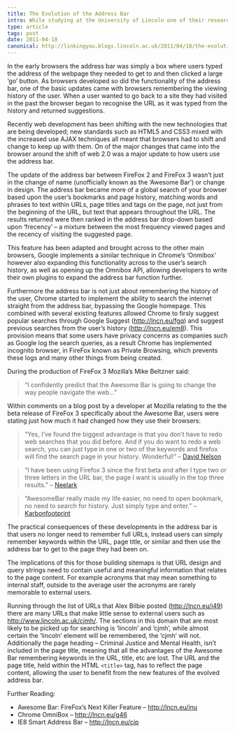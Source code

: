 ```yaml
---
title: The Evolution of the Address Bar
intro: While studying at the University of Lincoln one of their research projects looked at the value of their ac.uk domain. I was asked to write a short post about the changes happening in address bars of 'modern' browsers.
type: article
tags: post
date: 2011-04-18
canonical: http://linkingyou.blogs.lincoln.ac.uk/2011/04/18/the-evolution-of-the-address-bar/
---
```


In the early browsers the address bar was simply a box where users typed the address of the webpage they needed to get to and then clicked a large ‘go’ button. As browsers developed so did the functionality of the address bar, one of the basic updates came with browsers remembering the viewing history of the user. When a user wanted to go back to a site they had visited in the past the browser began to recognise the URL as it was typed from the history and returned suggestions.

Recently web development has been shifting with the new technologies that are being developed; new standards such as HTML5 and CSS3 mixed with the increased use AJAX techniques all meant that browsers had to shift and change to keep up with them. On of the major changes that came into the browser around the shift of web 2.0 was a major update to how users use the address bar.

The update of the address bar between FireFox 2 and FireFox 3 wasn’t just in the change of name (unofficially known as the ‘Awesome Bar’) or change in design. The address bar became more of a global search of your browser based upon the user’s bookmarks and page history, matching words and phrases to text within URLs, page titles and tags on the page, not just from the beginning of the URL, but text that appears throughout the URL. The results returned were then ranked in the address bar drop-down based upon ‘frecency’ – a mixture between the most frequency viewed pages and the recency of visiting the suggested page.

This feature has been adapted and brought across to the other main browsers, Google implements a similar technique in Chrome’s ‘Onmibox’ however also expanding this functionality across to the user’s search history, as well as opening up the Omnibox API, allowing developers to write their own plugins to expand the address bar function further.

Furthermore the address bar is not just about remembering the history of the user, Chrome started to implement the ability to search the internet straight from the address bar, bypassing the Google homepage. This combined with several existing features allowed Chrome to firsly suggest popular searches through Google Suggest (http://lncn.eu/fgq) and suggest previous searches from the user’s history (http://lncn.eu/em8). This provision means that some users have privacy concerns as companies such as Google log the search queries, as a result Chrome has implemented incognito browser, in FireFox known as Private Browsing, which prevents these logs and many other things from being created.

During the production of FireFox 3 Mozilla’s Mike Beltzner said:

> “I confidently predict that the Awesome Bar is going to change the way people navigate the web…”

Within comments on a blog post by a developer at Mozilla relating to the the beta release of FireFox 3 specifically about the Awesome Bar, users were stating just how much it had changed how they use their browsers:

> “Yes, I’ve found the biggest advantage is that you don’t have to redo web searches that you did before. And if you do want to redo a web search, you can just type in one or two of the keywords and firefox will find the search page in your history. Wonderful!” – [David Nelson](http://www.dria.org/wordpress/archives/2008/04/17/628/comment-page-1/#comment-57983)

> “I have been using Firefox 3 since the first beta and after I type two or three letters in the URL bar, the page I want is usually in the top three results.” – [Neelark](http://www.dria.org/wordpress/archives/2008/04/17/628/comment-page-1/#comment-58037)

> “AwesomeBar really made my life easier, no need to open bookmark, no need to search for history. Just simply type and enter.” – [Karbonfootprint](http://www.dria.org/wordpress/archives/2008/04/17/628/comment-page-1/#comment-60471)

The practical consequences of these developments in the address bar is that users no longer need to remember full URLs, instead users can simply remember keywords within the URL, page title, or similar and then use the address bar to get to the page they had been on.

The implications of this for those building sitemaps is that URL design and query strings need to contain useful and meaningful information that relates to the page content. For example acronyms that may mean something to internal staff, outside to the average user the acronyms are rarely memorable to external users.

Running through the list of URLs that Alex Bilbie posted (http://lncn.eu/i49) there are many URLs that make little sense to external users such as http://www.lincoln.ac.uk/cjmh/. The sections in this domain that are most likely to be picked up for searching is ‘lincoln’ and ‘cjmh’, while almost certain the ‘lincoln’ element will be remembered, the ‘cjmh’ will not. Additionally the page heading – Criminal Justice and Mental Health, isn’t included in the page title, meaning that all the advantages of the Awesome Bar remembering keywords in the URL, title, etc are lost. The URL and the page title, held within the HTML `<title>` tag, has to reflect the page content, allowing the user to benefit from the new features of the evolved address bar.

Further Reading:

- Awesome Bar: FireFox’s Next Killer Feature – http://lncn.eu/inu
- Chrome OmniBox – http://lncn.eu/g46
- IE8 Smart Address Bar – http://lncn.eu/cip
